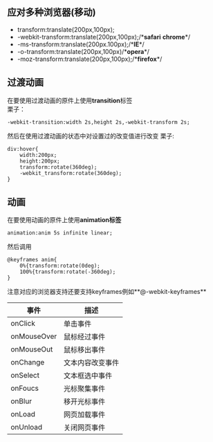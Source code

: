 应对多种浏览器(移动)
-

- transform:translate(200px,100px);
- -webkit-transform:translate(200px,100px);/\***safari** **chrome***/
- -ms-transform:translate(200px.100px);/\***IE***/
- -o-transform:translate(200px,100px)/\***opera***/
- -moz-transform:translate(200px,100px);/\***firefox***/


过渡动画
-
在要使用过渡动画的原件上使用**transition**标签<br/>
栗子：

    -webkit-transition:width 2s,height 2s,-webkit-transform 2s;

然后在使用过渡动画的状态中对设置过的改变值进行改变
栗子:

    div:hover{	
		width:200px;
		height:200px;
		transform:rotate(360deg);
		-webkit_transform:rotate(360deg);
	}
	

动画
-
在要使用动画的原件上使用**animation标签**

    animation:anim 5s infinite linear;

然后调用

	@keyframes anim{
		0%{transform:rotate(0deg);
		100%{transform:rotate(-360deg);
	}	
 注意对应的浏览器支持还要支持keyframes例如**@-webkit-keyframes**

事件|描述
---|-----
onClick|单击事件
onMouseOver|鼠标经过事件
onMouseOut|鼠标移出事件
onChange|文本内容改变事件
onSelect|文本框选中事件
onFoucs|光标聚集事件
onBlur|移开光标事件
onLoad|网页加载事件
onUnload|关闭网页事件
